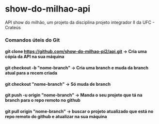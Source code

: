 # show-do-milhao-api
API show do milhão, um projeto da disciplina projeto integrador II da UFC - Crateús

### Comandos úteis do Git

#### git clone https://github.com/show-do-milhao-pi2/api.git                                    -> Cria uma cópia da API na sua máquina
#### git checkout -b "nome-branch"                                                         -> Cria uma branch e muda da branch atual para a recem criada
#### git checkout "nome-branch"                                                             -> Só muda de branch
#### git push -u origin "nome-branch"                                                        -> Manda o seu projeto que tá na branch para o repo remoto no github
#### git pull origin "nome-branch"                                                                            -> buscar o projeto atualizado que está no repo remoto do github e                                                                                                           atualizar na sua máquina
